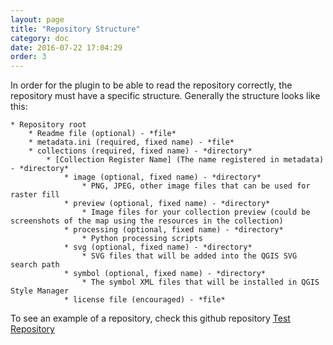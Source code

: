 ```yaml
---
layout: page
title: "Repository Structure"
category: doc
date: 2016-07-22 17:04:29
order: 3
---
```


In order for the plugin to be able to read the repository correctly, the 
repository must have a specific structure. Generally the structure looks like
 this:

```
* Repository root
    * Readme file (optional) - *file*
    * metadata.ini (required, fixed name) - *file*
    * collections (required, fixed name) - *directory*
        * [Collection Register Name] (The name registered in metadata) - *directory*
            * image (optional, fixed name) - *directory*
                * PNG, JPEG, other image files that can be used for raster fill
            * preview (optional, fixed name) - *directory*
                * Image files for your collection preview (could be screenshots of the map using the resources in the collection)  
            * processing (optional, fixed name) - *directory*
                * Python processing scripts
            * svg (optional, fixed name) - *directory*
                * SVG files that will be added into the QGIS SVG search path
            * symbol (optional, fixed name) - *directory*
                * The symbol XML files that will be installed in QGIS Style Manager
            * license file (encouraged) - *file*
```              


To see an example of a repository, check this github repository [Test Repository](https://github.com/akbargumbira/qgis_resources_data/)

              
              
               
                
